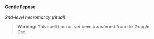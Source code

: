 #### Gentle Repose
<!-- markdownlint-disable-next-line no-emphasis-as-heading -->
_2nd-level necromancy (ritual)_

> **Warning:**
> This spell has not yet been transferred from the Google Doc.
